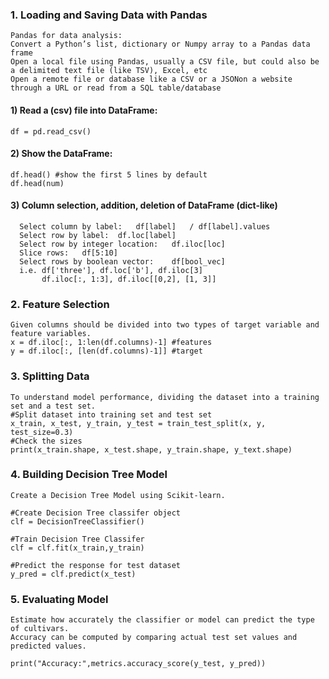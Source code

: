 ### 1. Loading and Saving Data with Pandas
    Pandas for data analysis:
    Convert a Python’s list, dictionary or Numpy array to a Pandas data frame
    Open a local file using Pandas, usually a CSV file, but could also be a delimited text file (like TSV), Excel, etc
    Open a remote file or database like a CSV or a JSONon a website through a URL or read from a SQL table/database

#### 1) Read a (csv) file into DataFrame: 
    df = pd.read_csv()
#### 2) Show the DataFrame:
    df.head() #show the first 5 lines by default
    df.head(num)
#### 3) Column selection, addition, deletion of DataFrame (dict-like)
      Select column by label:	df[label]	/ df[label].values
      Select row by label:  df.loc[label]	
      Select row by integer location:	df.iloc[loc]	
      Slice rows:	df[5:10]	
      Select rows by boolean vector:	df[bool_vec]	
      i.e. df['three'], df.loc['b'], df.iloc[3]
           df.iloc[:, 1:3], df.iloc[[0,2], [1, 3]]

### 2. Feature Selection
    Given columns should be divided into two types of target variable and feature variables.
    x = df.iloc[:, 1:len(df.columns)-1] #features
    y = df.iloc[:, [len(df.columns)-1]] #target

### 3. Splitting Data
    To understand model performance, dividing the dataset into a training set and a test set.
    #Split dataset into training set and test set
    x_train, x_test, y_train, y_test = train_test_split(x, y, test_size=0.3)
    #Check the sizes
    print(x_train.shape, x_test.shape, y_train.shape, y_text.shape)

### 4. Building Decision Tree Model
    Create a Decision Tree Model using Scikit-learn.
    
    #Create Decision Tree classifer object
    clf = DecisionTreeClassifier()

    #Train Decision Tree Classifer
    clf = clf.fit(x_train,y_train)

    #Predict the response for test dataset
    y_pred = clf.predict(x_test)

### 5. Evaluating Model
    Estimate how accurately the classifier or model can predict the type of cultivars.
    Accuracy can be computed by comparing actual test set values and predicted values.

    print("Accuracy:",metrics.accuracy_score(y_test, y_pred))
